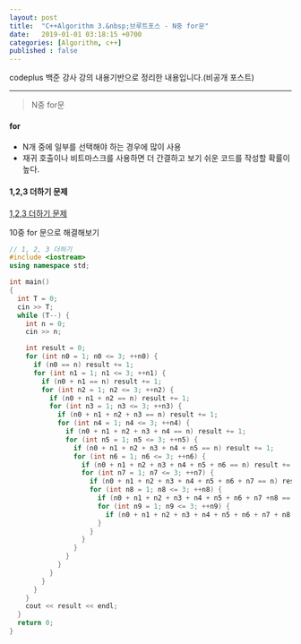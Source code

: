 ```yaml
---
layout: post
title:  "C++Algorithm 3.&nbsp;브루트포스 - N중 for문"
date:   2019-01-01 03:18:15 +0700
categories: [Algorithm, c++]
published : false
---
```


codeplus 백준 강사 강의 내용기반으로 정리한 내용입니다.(비공개 포스트)

---

> N중 for문

#### for

- N개 중에 일부를 선택해야 하는 경우에 많이 사용
- 재귀 호출이나 비트마스크를 사용하면 더 간결하고 보기 쉬운 코드를 작성할 확률이 높다.

#### 1,2,3 더하기 문제

[1,2,3 더하기 문제](https://www.acmicpc.net/problem/9095)

10중 for 문으로 해결해보기

``` cpp
// 1, 2, 3 더하기
#include <iostream>
using namespace std;

int main()
{
  int T = 0;
  cin >> T;
  while (T--) {
    int n = 0;
    cin >> n;

    int result = 0;
    for (int n0 = 1; n0 <= 3; ++n0) {
      if (n0 == n) result += 1;
      for (int n1 = 1; n1 <= 3; ++n1) {
        if (n0 + n1 == n) result += 1;
        for (int n2 = 1; n2 <= 3; ++n2) {
          if (n0 + n1 + n2 == n) result += 1;
          for (int n3 = 1; n3 <= 3; ++n3) {
            if (n0 + n1 + n2 + n3 == n) result += 1;
            for (int n4 = 1; n4 <= 3; ++n4) {
              if (n0 + n1 + n2 + n3 + n4 == n) result += 1;
              for (int n5 = 1; n5 <= 3; ++n5) {
                if (n0 + n1 + n2 + n3 + n4 + n5 == n) result += 1;
                for (int n6 = 1; n6 <= 3; ++n6) {
                  if (n0 + n1 + n2 + n3 + n4 + n5 + n6 == n) result += 1;
                  for (int n7 = 1; n7 <= 3; ++n7) {
                    if (n0 + n1 + n2 + n3 + n4 + n5 + n6 + n7 == n) result += 1;
                    for (int n8 = 1; n8 <= 3; ++n8) {
                      if (n0 + n1 + n2 + n3 + n4 + n5 + n6 + n7 +n8 == n) result += 1;
                      for (int n9 = 1; n9 <= 3; ++n9) {
                        if (n0 + n1 + n2 + n3 + n4 + n5 + n6 + n7 + n8 + n9 == n) result += 1;
                      }
                    }
                  }
                }
              }
            }
          }
        }
      }
    }
    cout << result << endl;
  }
  return 0;
}
```